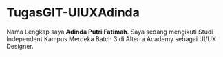 # TugasGIT-UIUXAdinda
Nama Lengkap saya <b>Adinda Putri Fatimah</b>. Saya sedang mengikuti Studi Independent Kampus Merdeka Batch 3 di Alterra Academy sebagai UI/UX Designer.
